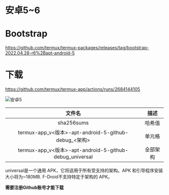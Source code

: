 # 安卓5~6

# Bootstrap

https://github.com/termux/termux-packages/releases/tag/bootstrap-2022.04.28-r6%2Bapt-android-5  


# 下载

https://github.com/termux/termux-app/actions/runs/2684144105

![安卓5](https://alpha-q3.sourcegcdn.com/2022/05/07/gh9Awgnp.png)

| 文件名 | 描述 |
| :-----:| :----: |
| sha256sums | 哈希值 |
| termux-app_v<版本>-apt-android-5-github-debug_<架构> | 单元格 |
| termux-app_v<版本>-apt-android-5-github-debug_universal| 全部架构|

universal是一个通用 APK，它将适用于所有受支持的架构。APK 和引导程序安装大小将为~180MB. F-Droid不支持特定于架构的 APK。

**需要注册Github账号才能下载**

